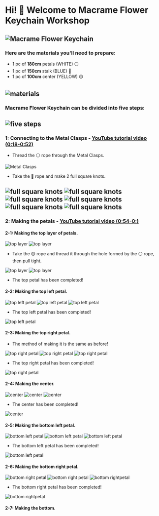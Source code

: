 # Hi! 👋 Welcome to Macrame Flower Keychain Workshop

![Macrame Flower Keychain](photo/photo_1.jpg)
---
### Here are the materials you'll need to prepare:
- 1 pc of **180cm** petals (WHITE) ⚪
- 1 pc of **150cm** stalk (BLUE) 🔵
- 1 pc of **100cm** center (YELLOW) 🟡

![materials](photo/photo_2.jpg)
---


### Macrame Flower Keychain can be divided into five steps:
![five steps](photo/photo_3.jpg)
---


### 1: Connecting to the Metal Clasps -  [YouTube tutorial video (0:18-0:52)](https://www.youtube.com/watch?v=AGhiYfnpfYA)

- Thread the ⚪ rope through the Metal Clasps.

![Metal Clasps](photo/photo_4.jpg)

- Take the 🔵 rope and make 2 full square knots.

![full square knots](photo/photo_5.jpg)
![full square knots](photo/photo_6.jpg)
![full square knots](photo/photo_7.jpg)
![full square knots](photo/photo_8.jpg)
![full square knots](photo/photo_9.jpg)
![full square knots](photo/photo_10.jpg)
---


### 2: Making the petals - [YouTube tutorial video (0:54-0:)](https://www.youtube.com/watch?v=AGhiYfnpfYA)
#### 2-1: Making the top layer of petals.

![top layer](photo/photo_11.jpg)
![top layer](photo/photo_12.jpg)

- Take the 🟡 rope and thread it through the hole formed by the ⚪ rope, then pull tight.

![top layer](photo/photo_13.jpg)
![top layer](photo/photo_14.jpg)

- The top petal has been completed!
#### 2-2: Making the top left petal.

![top left petal](photo/photo_15.jpg)
![top left petal](photo/photo_16.jpg)
![top left petal](photo/photo_17.jpg)

- The top left petal has been completed!

![top left petal](photo/photo_18.jpg)

#### 2-3: Making the top right petal.
- The method of making it is the same as before!

![top right petal](photo/photo_19.jpg)
![top right petal](photo/photo_20.jpg)
![top right petal](photo/photo_21.jpg)

- The top right petal has been completed!

![top right petal](photo/photo_22.jpg)

#### 2-4: Making the center.
![center](photo/photo_23.jpg)
![center](photo/photo_24.jpg)
![center](photo/photo_25.jpg)

- The center has been completed!

![center](photo/photo_26.jpg)

#### 2-5: Making the bottom left petal.
![bottom left petal](photo/photo_27.jpg)
![bottom left petal](photo/photo_28.jpg)
![bottom left petal](photo/photo_29.jpg)

- The bottom left petal has been completed!

![bottom left petal](photo/photo_30.jpg)

#### 2-6: Making the bottom right petal.
![bottom right petal](photo/photo_31.jpg)
![bottom right petal](photo/photo_32.jpg)
![bottom rightpetal](photo/photo_33.jpg)

- The bottom right petal has been completed!

![bottom rightpetal](photo/photo_34.jpg)

#### 2-7: Making the bottom.